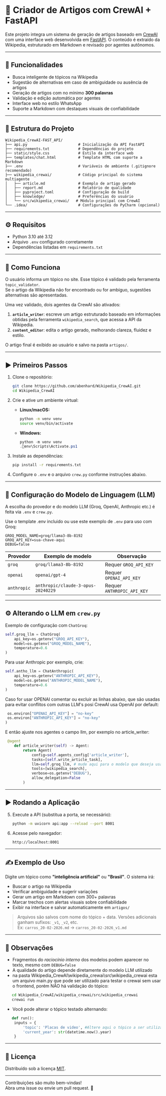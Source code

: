 # 🧠 Criador de Artigos com CrewAI + FastAPI

Este projeto integra um sistema de geração de artigos baseado em [CrewAI](https://github.com/joaomdmoura/crewai) com uma interface web desenvolvida em [FastAPI](https://fastapi.tiangolo.com/). O conteúdo é extraído da Wikipedia, estruturado em Markdown e revisado por agentes autônomos.

---

## 🚀 Funcionalidades

- Busca inteligente de tópicos na Wikipedia  
- Sugestão de alternativas em caso de ambiguidade ou ausência de artigos  
- Geração de artigos com no mínimo **300 palavras**  
- Validação e edição automática por agentes  
- Interface web no estilo WhatsApp  
- Suporte a Markdown com destaques visuais de confiabilidade  

---

## 📁 Estrutura do Projeto

```
Wikipedia_CrewAI-FAST_API/
├── api.py                       # Inicialização da API FastAPI
├── requirements.txt             # Dependências do projeto
├── static/style.css             # Estilo da interface web
├── templates/chat.html          # Template HTML com suporte a Markdown
├── .env                         # Variáveis de ambiente (.gitignore recomendado)
├── wikipedia_crewai/            # Código principal do sistema multiagente
│   ├── article.md               # Exemplo de artigo gerado
│   ├── report.md                # Relatório de qualidade
│   ├── pyproject.toml           # Configuração de build
│   ├── knowledge/               # Preferências do usuário
│   └── src/wikipedia_crewai/   # Módulo principal com CrewAI
└── .idea/                       # Configurações do PyCharm (opcional)
```

---

## ⚙️ Requisitos

- Python 3.10 até 3.12  
- Arquivo `.env` configurado corretamente  
- Dependências listadas em `requirements.txt`

---

## 🧠 Como Funciona

O usuário informa um tópico no site. Esse tópico é validado pela ferramenta `topic_validator`.  
Se o artigo da Wikipedia não for encontrado ou for ambíguo, sugestões alternativas são apresentadas.

Uma vez validado, dois agentes da CrewAI são ativados:

1. **`article_writer`**: escreve um artigo estruturado baseado em informações obtidas pela ferramenta `wikipedia_search`, que acessa a API da Wikipedia.
2. **`content_editor`**: edita o artigo gerado, melhorando clareza, fluidez e estilo.

O artigo final é exibido ao usuário e salvo na pasta `artigos/`.

---

## ▶️ Primeiros Passos

1. Clone o repositório:
   ```bash
   git clone https://github.com/abenhard/Wikipedia_CrewAI.git
   cd Wikipedia_CrewAI
   ```

2. Crie e ative um ambiente virtual:

   - **Linux/macOS:**
     ```bash
     python -m venv venv
     source venv/bin/activate
     ```

   - **Windows:**
     ```powershell
     python -m venv venv
     .env\Scripts\Activate.ps1
     ```

3. Instale as dependências:
   ```bash
   pip install -r requirements.txt
   ```

4. Configure o `.env` e o arquivo `crew.py` conforme instruções abaixo.

---

## 🧩 Configuração do Modelo de Linguagem (LLM)

A escolha do provedor e do modelo LLM (Groq, OpenAI, Anthropic etc.) é feita via `.env` e `crew.py`.

Use o template .env incluido ou use este exemplo de `.env` para uso com Groq:
```env
GROQ_MODEL_NAME=groq/llama3-8b-8192
GROQ_API_KEY=sua-chave-aqui
DEBUG=false
```

| Provedor   | Exemplo de modelo                      | Observação                    |
|------------|----------------------------------------|-------------------------------|
| `groq`     | `groq/llama3-8b-8192`                  | Requer `GROQ_API_KEY`         |
| `openai`   | `openai/gpt-4`                         | Requer `OPENAI_API_KEY`       |
| `anthropic`| `anthropic/claude-3-opus-20240229`     | Requer `ANTHROPIC_API_KEY`    |

---

## ⚙️ Alterando o LLM em `crew.py`

Exemplo de configuração com `ChatGroq`:

```python
self.groq_llm = ChatGroq(
    api_key=os.getenv("GROQ_API_KEY"),
    model=os.getenv("GROQ_MODEL_NAME"),
    temperature=0.6
)
```

Para usar Anthropic por exemplo, crie:

```python
self.antho_llm = ChatAnthropic(
    api_key=os.getenv("ANTHROPIC_API_KEY"),
    model=os.getenv("ANTHROPIC_MODEL_NAME"),
    temperature=0.6
)
```
Caso for usar OPENAI comentar ou excluir as linhas abaixo, que são usadas para evitar conflitos com outras LLM's posi CrewAI usa OpenAI por default:
```python
 os.environ["OPENAI_API_KEY"] = "no-key"
 os.environ["ANTHROPIC_API_KEY"] = "no-key"
)
```

E então ajuste nos agentes o campo llm, por exemplo no article_writer:

```python
 @agent
    def article_writer(self) -> Agent:
        return Agent(
            config=self.agents_config['article_writer'],
            tasks=[self.write_article_task],
            llm=self.groq_llm, # mude aqui para o modelo que deseja usar
            tools=[wikipedia_search], 
            verbose=os.getenv("DEBUG"),
            allow_delegation=False
        )
```

---

## ▶️ Rodando a Aplicação

5. Execute a API (substitua a porta, se necessário):
   ```bash
   python -m uvicorn api:app --reload --port 8001
   ```

6. Acesse pelo navegador:
   ```
   http://localhost:8001
   ```

---

## ✍️ Exemplo de Uso

Digite um tópico como **"inteligência artificial"** ou **"Brasil"**. O sistema irá:

- Buscar o artigo na Wikipedia  
- Verificar ambiguidade e sugerir variações  
- Gerar um artigo em Markdown com 300+ palavras  
- Marcar trechos com alertas visuais sobre confiabilidade  
- Exibir na interface e salvar automaticamente em `artigos/`

> Arquivos são salvos com nome do tópico + data. Versões adicionais ganham sufixos: `_v1`, `_v2`, etc.  
> Ex: `carros_20-02-2026.md` → `carros_20-02-2026_v1.md`

---

## 🐞 Observações 

- Fragmentos do *raciocínio interno* dos modelos podem aparecer no texto, mesmo com `DEBUG=false`  
- A qualidade do artigo depende diretamente do modelo LLM utilizado
- na pasta Wikipedia_CrewAI\wikipedia_crewai\src\wikipedia_crewai esta um arquivo main.py que pode ser utilizado para testar o crewai sem usar o frontend, porém NÃO há validação do tópico:
  
```bash
   cd Wikipedia_CrewAI/wikipedia_crewai/src/wikipedia_crewai
   crewai run
 ```
- Você pode alterar o tópico testado alternando:
```python
   def run():
    inputs = {
        'topic': 'Placas de video', #Altere aqui o tópico a ser utilizado
        'current_year': str(datetime.now().year)
    }
 ```
---

## 📄 Licença

Distribuído sob a licença [MIT](LICENSE).

---

Contribuições são muito bem-vindas!  
Abra uma issue ou envie um pull request. 🚀
